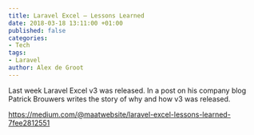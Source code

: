 ```yaml
---
title: Laravel Excel — Lessons Learned
date: 2018-03-18 13:11:00 +01:00
published: false
categories:
- Tech
tags:
- Laravel
author: Alex de Groot
---
```


Last week Laravel Excel v3 was released. In a post on his company blog Patrick Brouwers writes the story of why and how v3 was released.

https://medium.com/@maatwebsite/laravel-excel-lessons-learned-7fee2812551


